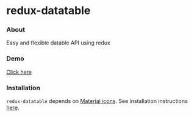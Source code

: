 # redux-datatable

### About

Easy and flexible datable API using redux

### Demo

[Click here](https://redux-datatable.firebaseapp.com)

### Installation

`redux-datatable` depends on [Material icons](https://material.io/icons/). See installation instructions [here](http://google.github.io/material-design-icons/#icon-font-for-the-web).
